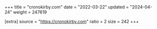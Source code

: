 +++
title = "cronokirby.com"
date = "2022-03-22"
updated = "2024-04-24"
weight = 247619

[extra]
source = "https://cronokirby.com"
ratio = 2
size = 242
+++
